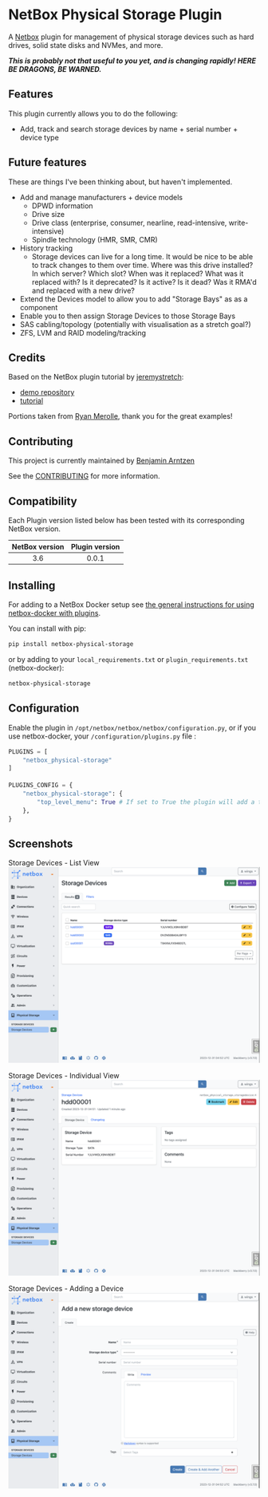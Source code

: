 # NetBox Physical Storage Plugin

A [Netbox](https://github.com/netbox-community/netbox) plugin for management of physical storage devices such as hard drives, solid state disks and NVMes, and more.

***This is probably not that useful to you yet, and is changing rapidly! HERE BE DRAGONS, BE WARNED.***

## Features

This plugin currently allows you to do the following:

- Add, track and search storage devices by name + serial number + device type

## Future features

These are things I've been thinking about, but haven't implemented.

- Add and manage manufacturers + device models
    - DPWD information
    - Drive size
    - Drive class (enterprise, consumer, nearline, read-intensive, write-intensive)
    - Spindle technology (HMR, SMR, CMR)
- History tracking
    - Storage devices can live for a long time. It would be nice to be able to track changes to them over time.
      Where was this drive installed? In which server? Which slot? When was it replaced? What was it replaced with?
      Is it deprecated? Is it active? Is it dead? Was it RMA'd and replaced with a new drive?
- Extend the Devices model to allow you to add "Storage Bays" as as a component
- Enable you to then assign Storage Devices to those Storage Bays
- SAS cabling/topology (potentially with visualisation as a stretch goal?)
- ZFS, LVM and RAID modeling/tracking

## Credits

Based on the NetBox plugin tutorial by [jeremystretch](https://github.com/jeremystretch):

- [demo repository](https://github.com/netbox-community/netbox-plugin-demo)
- [tutorial](https://github.com/netbox-community/netbox-plugin-tutorial)

Portions taken from [Ryan Merolle](https://github.com/ryanmerolle/netbox-acls), thank you for the great examples!

## Contributing

This project is currently maintained by [Benjamin Arntzen](https://github.com/zorlin)

See the [CONTRIBUTING](CONTRIBUTING.md) for more information.

## Compatibility

Each Plugin version listed below has been tested with its corresponding NetBox version.

| NetBox version | Plugin version |
|:--------------:|:--------------:|
|      3.6       |     0.0.1      |

## Installing

For adding to a NetBox Docker setup see
[the general instructions for using netbox-docker with plugins](https://github.com/netbox-community/netbox-docker/wiki/Using-Netbox-Plugins).

You can install with pip:

```bash
pip install netbox-physical-storage
```

or by adding to your `local_requirements.txt` or `plugin_requirements.txt` (netbox-docker):

```bash
netbox-physical-storage
```

## Configuration

Enable the plugin in `/opt/netbox/netbox/netbox/configuration.py`,
 or if you use netbox-docker, your `/configuration/plugins.py` file :

```python
PLUGINS = [
    "netbox_physical-storage"
]

PLUGINS_CONFIG = {
    "netbox_physical-storage": {
        "top_level_menu": True # If set to True the plugin will add a top level menu item for the plugin. If set to False the plugin will add a menu item under the Plugins menu item.  Default is set to True.
    },
}
```

## Screenshots

Storage Devices - List View
![Storage Devices - List View](docs/img/storage_devices.png)

Storage Devices - Individual View
![Storage Devices - Individual View](docs/img/storage_device_individual.png)

Storage Devices - Adding a Device
![Storage Devices - Adding a Device](docs/img/new_storage_device.png)
